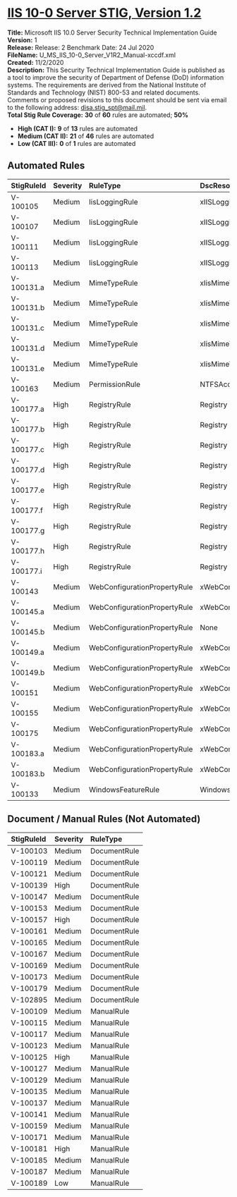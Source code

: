 # [IIS 10-0 Server STIG, Version 1.2](https://github.com/Microsoft/PowerStig/wiki/IISServer-10.0-1.2)

**Title:** Microsoft IIS 10.0 Server Security Technical Implementation Guide  
**Version:** 1  
**Release:** Release: 2 Benchmark Date: 24 Jul 2020  
**FileName:** U_MS_IIS_10-0_Server_V1R2_Manual-xccdf.xml  
**Created:** 11/2/2020  
**Description:** This Security Technical Implementation Guide is published as a tool to improve the security of Department of Defense (DoD) information systems. The requirements are derived from the National Institute of Standards and Technology (NIST) 800-53 and related documents. Comments or proposed revisions to this document should be sent via email to the following address: disa.stig_spt@mail.mil.  
**Total Stig Rule Coverage:** **30** of **60** rules are automated; **50%**

* **High (CAT I):** **9** of **13** rules are automated
* **Medium (CAT II):** **21** of **46** rules are automated
* **Low (CAT III):** **0** of **1** rules are automated

## Automated Rules

| StigRuleId | Severity | RuleType | DscResource | DuplicateOf |
| :---- | :---- | :---- | :---- | :---- |
| V-100105 | Medium | IisLoggingRule | xIISLogging |  |
| V-100107 | Medium | IisLoggingRule | xIISLogging |  |
| V-100111 | Medium | IisLoggingRule | xIISLogging |  |
| V-100113 | Medium | IisLoggingRule | xIISLogging |  |
| V-100131.a | Medium | MimeTypeRule | xIisMimeTypeMapping |  |
| V-100131.b | Medium | MimeTypeRule | xIisMimeTypeMapping |  |
| V-100131.c | Medium | MimeTypeRule | xIisMimeTypeMapping |  |
| V-100131.d | Medium | MimeTypeRule | xIisMimeTypeMapping |  |
| V-100131.e | Medium | MimeTypeRule | xIisMimeTypeMapping |  |
| V-100163 | Medium | PermissionRule | NTFSAccessEntry |  |
| V-100177.a | High | RegistryRule | Registry |  |
| V-100177.b | High | RegistryRule | Registry |  |
| V-100177.c | High | RegistryRule | Registry |  |
| V-100177.d | High | RegistryRule | Registry |  |
| V-100177.e | High | RegistryRule | Registry |  |
| V-100177.f | High | RegistryRule | Registry |  |
| V-100177.g | High | RegistryRule | Registry |  |
| V-100177.h | High | RegistryRule | Registry |  |
| V-100177.i | High | RegistryRule | Registry |  |
| V-100143 | Medium | WebConfigurationPropertyRule | xWebConfigKeyValue |  |
| V-100145.a | Medium | WebConfigurationPropertyRule | xWebConfigKeyValue |  |
| V-100145.b | Medium | WebConfigurationPropertyRule | None | V-100143 |
| V-100149.a | Medium | WebConfigurationPropertyRule | xWebConfigKeyValue |  |
| V-100149.b | Medium | WebConfigurationPropertyRule | xWebConfigKeyValue |  |
| V-100151 | Medium | WebConfigurationPropertyRule | xWebConfigKeyValue |  |
| V-100155 | Medium | WebConfigurationPropertyRule | xWebConfigKeyValue |  |
| V-100175 | Medium | WebConfigurationPropertyRule | xWebConfigKeyValue |  |
| V-100183.a | Medium | WebConfigurationPropertyRule | xWebConfigKeyValue |  |
| V-100183.b | Medium | WebConfigurationPropertyRule | xWebConfigKeyValue |  |
| V-100133 | Medium | WindowsFeatureRule | WindowsFeature |  |

## Document / Manual Rules (Not Automated)

| StigRuleId | Severity | RuleType |
| :---- | :---- | :---- |
| V-100103 | Medium | DocumentRule |
| V-100119 | Medium | DocumentRule |
| V-100121 | Medium | DocumentRule |
| V-100139 | High | DocumentRule |
| V-100147 | Medium | DocumentRule |
| V-100153 | Medium | DocumentRule |
| V-100157 | High | DocumentRule |
| V-100161 | Medium | DocumentRule |
| V-100165 | Medium | DocumentRule |
| V-100167 | Medium | DocumentRule |
| V-100169 | Medium | DocumentRule |
| V-100173 | Medium | DocumentRule |
| V-100179 | Medium | DocumentRule |
| V-102895 | Medium | DocumentRule |
| V-100109 | Medium | ManualRule |
| V-100115 | Medium | ManualRule |
| V-100117 | Medium | ManualRule |
| V-100123 | Medium | ManualRule |
| V-100125 | High | ManualRule |
| V-100127 | Medium | ManualRule |
| V-100129 | Medium | ManualRule |
| V-100135 | Medium | ManualRule |
| V-100137 | Medium | ManualRule |
| V-100141 | Medium | ManualRule |
| V-100159 | Medium | ManualRule |
| V-100171 | Medium | ManualRule |
| V-100181 | High | ManualRule |
| V-100185 | Medium | ManualRule |
| V-100187 | Medium | ManualRule |
| V-100189 | Low | ManualRule |
